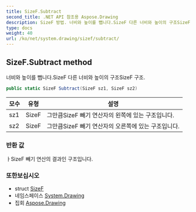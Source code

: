 ```yaml
---
title: SizeF.Subtract
second_title: .NET API 참조용 Aspose.Drawing
description: SizeF 방법. 너비와 높이를 뺍니다.SizeF 다른 너비와 높이의 구조SizeF 구조.
type: docs
weight: 40
url: /ko/net/system.drawing/sizef/subtract/
---
```

## SizeF.Subtract method

너비와 높이를 뺍니다.SizeF 다른 너비와 높이의 구조SizeF 구조.

```csharp
public static SizeF Subtract(SizeF sz1, SizeF sz2)
```

| 모수 | 유형 | 설명 |
| --- | --- | --- |
| sz1 | SizeF | 그만큼SizeF 빼기 연산자의 왼쪽에 있는 구조입니다. |
| sz2 | SizeF | 그만큼SizeF 빼기 연산자의 오른쪽에 있는 구조입니다. |

### 반환 값

ㅏSizeF 빼기 연산의 결과인 구조입니다.

### 또한보십시오

* struct [SizeF](../)
* 네임스페이스 [System.Drawing](../../sizef/)
* 집회 [Aspose.Drawing](../../../)


